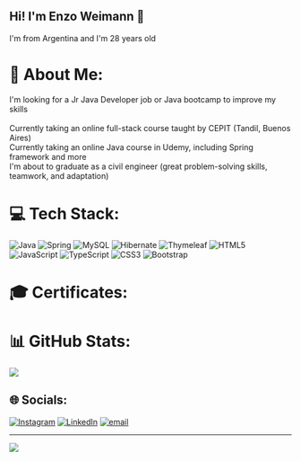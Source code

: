 ## Hi! I'm Enzo Weimann 👋

I'm from Argentina and I'm 28 years old

# 💫 About Me:
I'm looking for a Jr Java Developer job or Java bootcamp to improve my skills<br><br>
Currently taking an online full-stack  course taught by CEPIT (Tandil, Buenos Aires)<br>
Currently taking an online Java course in Udemy, including Spring framework and more<br>
I'm about to graduate as a civil engineer (great problem-solving skills, teamwork, and adaptation)

# 💻 Tech Stack:
![Java](https://img.shields.io/badge/java-%23ED8B00.svg?style=for-the-badge&logo=openjdk&logoColor=white) ![Spring](https://img.shields.io/badge/spring-%236DB33F.svg?style=for-the-badge&logo=spring&logoColor=white) ![MySQL](https://img.shields.io/badge/mysql-4479A1.svg?style=for-the-badge&logo=mysql&logoColor=white) ![Hibernate](https://img.shields.io/badge/Hibernate-59666C?style=for-the-badge&logo=Hibernate&logoColor=white) ![Thymeleaf](https://img.shields.io/badge/Thymeleaf-%23005C0F.svg?style=for-the-badge&logo=Thymeleaf&logoColor=white) ![HTML5](https://img.shields.io/badge/html5-%23E34F26.svg?style=for-the-badge&logo=html5&logoColor=white) ![JavaScript](https://img.shields.io/badge/javascript-%23323330.svg?style=for-the-badge&logo=javascript&logoColor=%23F7DF1E) ![TypeScript](https://img.shields.io/badge/typescript-%23007ACC.svg?style=for-the-badge&logo=typescript&logoColor=white) ![CSS3](https://img.shields.io/badge/css3-%231572B6.svg?style=for-the-badge&logo=css3&logoColor=white) ![Bootstrap](https://img.shields.io/badge/bootstrap-%238511FA.svg?style=for-the-badge&logo=bootstrap&logoColor=white)

# &#127891; Certificates:


# 📊 GitHub Stats:
![](https://github-readme-stats.vercel.app/api/top-langs/?username=EnzoWeimann&theme=dark&hide_border=false&include_all_commits=false&count_private=false&layout=compact)

## 🌐 Socials:
[![Instagram](https://img.shields.io/badge/Instagram-%23E4405F.svg?logo=Instagram&logoColor=white)](https://instagram.com/enzo.weimann) [![LinkedIn](https://img.shields.io/badge/LinkedIn-%230077B5.svg?logo=linkedin&logoColor=white)](https://linkedin.com/in/www.linkedin.com/in/enzo-weimann-44b200242) [![email](https://img.shields.io/badge/Email-D14836?logo=gmail&logoColor=white)](mailto:enzoweimann@gmail.com) 

---
[![](https://visitcount.itsvg.in/api?id=EnzoWeimann&icon=0&color=0)](https://visitcount.itsvg.in)

<!-- Proudly created with GPRM ( https://gprm.itsvg.in ) -->
